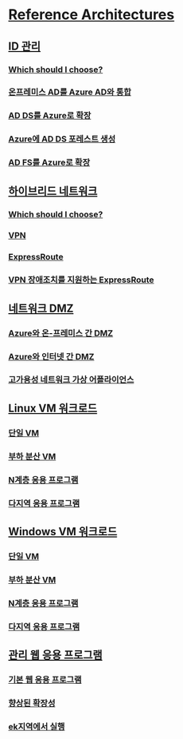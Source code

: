 # [Reference Architectures](./index.md)

## [ID 관리](./identity/index.md)
### [Which should I choose?](./identity/considerations.md)
### [온프레미스 AD를 Azure AD와 통합](./identity/azure-ad.md)
### [AD DS를 Azure로 확장](./identity/adds-extend-domain.md)
### [Azure에 AD DS 포레스트 생성 ](./identity/adds-forest.md)
### [AD FS를 Azure로 확장](./identity/adfs.md)

## [하이브리드 네트워크](./hybrid-networking/index.md)
### [Which should I choose?](./hybrid-networking/considerations.md)
### [VPN](./hybrid-networking/vpn.md)
### [ExpressRoute](./hybrid-networking/expressroute.md)
### [VPN 장애조치를 지원하는 ExpressRoute](./hybrid-networking/expressroute-vpn-failover.md)

## [네트워크 DMZ](./dmz/index.md)
### [Azure와 온-프레미스 간 DMZ](./dmz/secure-vnet-hybrid.md)
### [Azure와 인터넷 간 DMZ](./dmz/secure-vnet-dmz.md)
### [고가용성 네트워크 가상 어플라이언스](./dmz/nva-ha.md)

## [Linux VM 워크로드](./virtual-machines-linux/index.md)
### [단일 VM](./virtual-machines-linux/single-vm.md)
### [부하 분산 VM](./virtual-machines-linux/multi-vm.md)
### [N계층 응용 프로그램](./virtual-machines-linux/n-tier.md)  
### [다지역 응용 프로그램](./virtual-machines-linux/multi-region-application.md)

## [Windows VM 워크로드](./virtual-machines-windows/index.md)
### [단일 VM](./virtual-machines-windows/single-vm.md)
### [부하 분산 VM](./virtual-machines-windows/multi-vm.md)
### [N계층 응용 프로그램](./virtual-machines-windows/n-tier.md)  
### [다지역 응용 프로그램](./virtual-machines-windows/multi-region-application.md)

## [관리 웹 응용 프로그램](./managed-web-app/index.md)
### [기본 웹 응용 프로그램](./managed-web-app/basic-web-app.md)
### [향상된 확장성](./managed-web-app/scalable-web-app.md)
### [ek지역에서 실행](./managed-web-app/multi-region-web-app.md)

